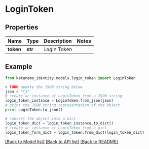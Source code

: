 # LoginToken


## Properties
Name | Type | Description | Notes
------------ | ------------- | ------------- | -------------
**token** | **str** | Login Token | 

## Example

```python
from katanemo_identity.models.login_token import LoginToken

# TODO update the JSON string below
json = "{}"
# create an instance of LoginToken from a JSON string
login_token_instance = LoginToken.from_json(json)
# print the JSON string representation of the object
print LoginToken.to_json()

# convert the object into a dict
login_token_dict = login_token_instance.to_dict()
# create an instance of LoginToken from a dict
login_token_form_dict = login_token.from_dict(login_token_dict)
```
[[Back to Model list]](../README.md#documentation-for-models) [[Back to API list]](../README.md#documentation-for-api-endpoints) [[Back to README]](../README.md)


